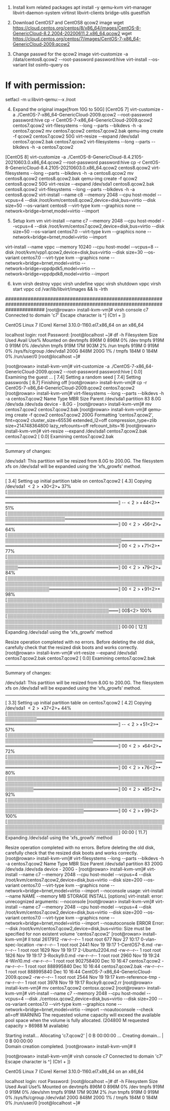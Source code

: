 1. Install kvm related packages
apt install -y qemu-kvm virt-manager libvirt-daemon-system virtinst libvirt-clients bridge-utils guestfish

2. Download CentOS7 and CentOS8 qcow2 image
wget https://cloud.centos.org/centos/8/x86_64/images/CentOS-8-GenericCloud-8.2.2004-20200611.2.x86_64.qcow2
wget https://cloud.centos.org/centos/7/images/CentOS-7-x86_64-GenericCloud-2009.qcow2

3. Change passwd for the qcow2 image
virt-customize -a /data/centos8.qcow2 --root-password password:hive
virt-install --os-variant list
osinfo-query os
# If with permission:
setfacl -m u:libvirt-qemu:--x /root

4. Expand the original image[from 10G to 50G]
[CentOS 7]
virt-customize -a ./CentOS-7-x86_64-GenericCloud-2009.qcow2 --root-password password:hive
cp -r CentOS-7-x86_64-GenericCloud-2009.qcow2 centos7.qcow2
virt-filesystems --long --parts --blkdevs -h -a centos7.qcow2 
mv centos7.qcow2 centos7.qcow2.bak
qemu-img create -f qcow2 centos7.qcow2 50G
virt-resize --expand /dev/sda1 centos7.qcow2.bak centos7.qcow2
virt-filesystems --long --parts --blkdevs -h -a centos7.qcow2

[CentOS 8]
virt-customize -a ./CentOS-8-GenericCloud-8.4.2105-20210603.0.x86_64.qcow2 --root-password password:hive
cp -r CentOS-8-GenericCloud-8.4.2105-20210603.0.x86_64.qcow2 centos8.qcow2
virt-filesystems --long --parts --blkdevs -h -a centos8.qcow2 
mv centos8.qcow2 centos8.qcow2.bak
qemu-img create -f qcow2 centos8.qcow2 50G
virt-resize --expand /dev/sda1 centos8.qcow2.bak centos8.qcow2
virt-filesystems --long --parts --blkdevs -h -a centos8.qcow2
virt-install --name c8 --memory 2048  --cpu host-model --vcpus=4 --disk /root/kvm/centos8.qcow2,device=disk,bus=virtio --disk size=50 --os-variant centos8 --virt-type kvm --graphics none --network=bridge=brnet,model=virtio --import

5. Setup kvm vm
virt-install --name c7 --memory 2048  --cpu host-model --vcpus=4 --disk /root/kvm/centos7.qcow2,device=disk,bus=virtio --disk size=50 --os-variant centos7.0 --virt-type kvm --graphics none --network=bridge=brnet,model=virtio --import

virt-install --name vppc --memory 10240  --cpu host-model --vcpus=8 --disk /root/kvm/vpp1.qcow2,device=disk,bus=virtio --disk size=30 --os-variant centos7.0 --virt-type kvm --graphics none --network=bridge=brnet,model=virtio --network=bridge=vppdpdk5,model=virtio --network=bridge=vppdpdk8,model=virtio --import

6. kvm
virsh destroy vppc
virsh undefine vppc
virsh shutdown vppc
virsh start vppc
cd /var/lib/libvirt/images && ls -lrth











##############################################################################################################################
[root@rowan> install-kvm-vm]# virsh console c7
Connected to domain 'c7'
Escape character is ^] (Ctrl + ])

CentOS Linux 7 (Core)
Kernel 3.10.0-1160.el7.x86_64 on an x86_64

localhost login: root
Password: 
[root@localhost ~]# df -h 
Filesystem      Size  Used Avail Use% Mounted on
devtmpfs        896M     0  896M   0% /dev
tmpfs           919M     0  919M   0% /dev/shm
tmpfs           919M   17M  903M   2% /run
tmpfs           919M     0  919M   0% /sys/fs/cgroup
/dev/vda1       200G  848M  200G   1% /
tmpfs           184M     0  184M   0% /run/user/0
[root@localhost ~]# 

[root@rowan> install-kvm-vm]# virt-customize -a ./CentOS-7-x86_64-GenericCloud-2009.qcow2 --root-password password:hive
[   0.0] Examining the guest ...
[   7.4] Setting a random seed
[   7.4] Setting passwords
[   8.7] Finishing off
[root@rowan> install-kvm-vm]# cp -r CentOS-7-x86_64-GenericCloud-2009.qcow2 centos7.qcow2
[root@rowan> install-kvm-vm]# virt-filesystems --long --parts --blkdevs -h -a centos7.qcow2 
Name       Type       MBR  Size  Parent
/dev/sda1  partition  83   8.0G  /dev/sda
/dev/sda   device     -    8.0G  -
[root@rowan> install-kvm-vm]# mv centos7.qcow2 centos7.qcow2.bak
[root@rowan> install-kvm-vm]# qemu-img create -f qcow2 centos7.qcow2 200G
Formatting 'centos7.qcow2', fmt=qcow2 cluster_size=65536 extended_l2=off compression_type=zlib size=214748364800 lazy_refcounts=off refcount_bits=16
[root@rowan> install-kvm-vm]# virt-resize --expand /dev/sda1 centos7.qcow2.bak centos7.qcow2
[   0.0] Examining centos7.qcow2.bak
**********

Summary of changes:

/dev/sda1: This partition will be resized from 8.0G to 200.0G.  The 
filesystem xfs on /dev/sda1 will be expanded using the ‘xfs_growfs’ 
method.

**********
[   3.4] Setting up initial partition table on centos7.qcow2
[   4.3] Copying /dev/sda1
$<2>◑ 30% ⟦▒▒▒▒▒▒▒▒▒▒▒▒▒▒▒▒▒▒▒▒▒▒▒▒▒▒▒▒▒▒▒▒▒▒▒▒▒▒▒▒════════════════════════════════════════════════════════════════════════════════════════════════⟧ --$<2>◒ 37% ⟦▒▒▒▒▒▒▒▒▒▒▒▒▒▒▒▒▒▒▒▒▒▒▒▒▒▒▒▒▒▒▒▒▒▒▒▒▒▒▒▒▒▒▒▒▒▒▒▒▒▒══════════════════════════════════════════════════════════════════════════════════════⟧ --$<2>◐ 44% ⟦▒▒▒▒▒▒▒▒▒▒▒▒▒▒▒▒▒▒▒▒▒▒▒▒▒▒▒▒▒▒▒▒▒▒▒▒▒▒▒▒▒▒▒▒▒▒▒▒▒▒▒▒▒▒▒▒▒▒▒═════════════════════════════════════════════════════════════════════════════⟧ 00$<2>◓ 51% ⟦▒▒▒▒▒▒▒▒▒▒▒▒▒▒▒▒▒▒▒▒▒▒▒▒▒▒▒▒▒▒▒▒▒▒▒▒▒▒▒▒▒▒▒▒▒▒▒▒▒▒▒▒▒▒▒▒▒▒▒▒▒▒▒▒▒▒▒▒▒═══════════════════════════════════════════════════════════════════⟧ 00$<2>◑ 56% ⟦▒▒▒▒▒▒▒▒▒▒▒▒▒▒▒▒▒▒▒▒▒▒▒▒▒▒▒▒▒▒▒▒▒▒▒▒▒▒▒▒▒▒▒▒▒▒▒▒▒▒▒▒▒▒▒▒▒▒▒▒▒▒▒▒▒▒▒▒▒▒▒▒▒▒▒▒▒═══════════════════════════════════════════════════════════⟧ 00$<2>◒ 64% ⟦▒▒▒▒▒▒▒▒▒▒▒▒▒▒▒▒▒▒▒▒▒▒▒▒▒▒▒▒▒▒▒▒▒▒▒▒▒▒▒▒▒▒▒▒▒▒▒▒▒▒▒▒▒▒▒▒▒▒▒▒▒▒▒▒▒▒▒▒▒▒▒▒▒▒▒▒▒▒▒▒▒▒▒▒▒▒▒═════════════════════════════════════════════════⟧ 00$<2>◐ 71% ⟦▒▒▒▒▒▒▒▒▒▒▒▒▒▒▒▒▒▒▒▒▒▒▒▒▒▒▒▒▒▒▒▒▒▒▒▒▒▒▒▒▒▒▒▒▒▒▒▒▒▒▒▒▒▒▒▒▒▒▒▒▒▒▒▒▒▒▒▒▒▒▒▒▒▒▒▒▒▒▒▒▒▒▒▒▒▒▒▒▒▒▒▒▒▒▒▒════════════════════════════════════════⟧ 00$<2>◓ 77% ⟦▒▒▒▒▒▒▒▒▒▒▒▒▒▒▒▒▒▒▒▒▒▒▒▒▒▒▒▒▒▒▒▒▒▒▒▒▒▒▒▒▒▒▒▒▒▒▒▒▒▒▒▒▒▒▒▒▒▒▒▒▒▒▒▒▒▒▒▒▒▒▒▒▒▒▒▒▒▒▒▒▒▒▒▒▒▒▒▒▒▒▒▒▒▒▒▒▒▒▒▒▒▒▒▒════════════════════════════════⟧ 00$<2>◑ 79% ⟦▒▒▒▒▒▒▒▒▒▒▒▒▒▒▒▒▒▒▒▒▒▒▒▒▒▒▒▒▒▒▒▒▒▒▒▒▒▒▒▒▒▒▒▒▒▒▒▒▒▒▒▒▒▒▒▒▒▒▒▒▒▒▒▒▒▒▒▒▒▒▒▒▒▒▒▒▒▒▒▒▒▒▒▒▒▒▒▒▒▒▒▒▒▒▒▒▒▒▒▒▒▒▒▒▒▒▒▒════════════════════════════⟧ 00$<2>◒ 84% ⟦▒▒▒▒▒▒▒▒▒▒▒▒▒▒▒▒▒▒▒▒▒▒▒▒▒▒▒▒▒▒▒▒▒▒▒▒▒▒▒▒▒▒▒▒▒▒▒▒▒▒▒▒▒▒▒▒▒▒▒▒▒▒▒▒▒▒▒▒▒▒▒▒▒▒▒▒▒▒▒▒▒▒▒▒▒▒▒▒▒▒▒▒▒▒▒▒▒▒▒▒▒▒▒▒▒▒▒▒▒▒▒▒▒▒══════════════════════⟧ 00$<2>◐ 91% ⟦▒▒▒▒▒▒▒▒▒▒▒▒▒▒▒▒▒▒▒▒▒▒▒▒▒▒▒▒▒▒▒▒▒▒▒▒▒▒▒▒▒▒▒▒▒▒▒▒▒▒▒▒▒▒▒▒▒▒▒▒▒▒▒▒▒▒▒▒▒▒▒▒▒▒▒▒▒▒▒▒▒▒▒▒▒▒▒▒▒▒▒▒▒▒▒▒▒▒▒▒▒▒▒▒▒▒▒▒▒▒▒▒▒▒▒▒▒▒▒▒▒▒▒▒════════════⟧ 00$<2>◓ 98% ⟦▒▒▒▒▒▒▒▒▒▒▒▒▒▒▒▒▒▒▒▒▒▒▒▒▒▒▒▒▒▒▒▒▒▒▒▒▒▒▒▒▒▒▒▒▒▒▒▒▒▒▒▒▒▒▒▒▒▒▒▒▒▒▒▒▒▒▒▒▒▒▒▒▒▒▒▒▒▒▒▒▒▒▒▒▒▒▒▒▒▒▒▒▒▒▒▒▒▒▒▒▒▒▒▒▒▒▒▒▒▒▒▒▒▒▒▒▒▒▒▒▒▒▒▒▒▒▒▒▒▒▒▒▒═══⟧ 00$<2> 100% ⟦▒▒▒▒▒▒▒▒▒▒▒▒▒▒▒▒▒▒▒▒▒▒▒▒▒▒▒▒▒▒▒▒▒▒▒▒▒▒▒▒▒▒▒▒▒▒▒▒▒▒▒▒▒▒▒▒▒▒▒▒▒▒▒▒▒▒▒▒▒▒▒▒▒▒▒▒▒▒▒▒▒▒▒▒▒▒▒▒▒▒▒▒▒▒▒▒▒▒▒▒▒▒▒▒▒▒▒▒▒▒▒▒▒▒▒▒▒▒▒▒▒▒▒▒▒▒▒▒▒▒▒▒▒▒▒▒⟧ 00:00
[  12.1] Expanding /dev/sda1 using the ‘xfs_growfs’ method

Resize operation completed with no errors.  Before deleting the old disk, 
carefully check that the resized disk boots and works correctly.
[root@rowan> install-kvm-vm]# virt-resize --expand /dev/sda1 centos7.qcow2.bak centos7.qcow2
[   0.0] Examining centos7.qcow2.bak
**********

Summary of changes:

/dev/sda1: This partition will be resized from 8.0G to 200.0G.  The 
filesystem xfs on /dev/sda1 will be expanded using the ‘xfs_growfs’ 
method.

**********
[   3.3] Setting up initial partition table on centos7.qcow2
[   4.2] Copying /dev/sda1
$<2>◑ 37% ⟦▒▒▒▒▒▒▒▒▒▒▒▒▒▒▒▒▒▒▒▒▒▒▒▒▒▒▒▒▒▒▒▒▒▒▒▒▒▒▒▒▒▒▒▒▒▒▒▒▒▒══════════════════════════════════════════════════════════════════════════════════════⟧ --$<2>◒ 44% ⟦▒▒▒▒▒▒▒▒▒▒▒▒▒▒▒▒▒▒▒▒▒▒▒▒▒▒▒▒▒▒▒▒▒▒▒▒▒▒▒▒▒▒▒▒▒▒▒▒▒▒▒▒▒▒▒▒▒▒▒▒════════════════════════════════════════════════════════════════════════════⟧ --$<2>◐ 51% ⟦▒▒▒▒▒▒▒▒▒▒▒▒▒▒▒▒▒▒▒▒▒▒▒▒▒▒▒▒▒▒▒▒▒▒▒▒▒▒▒▒▒▒▒▒▒▒▒▒▒▒▒▒▒▒▒▒▒▒▒▒▒▒▒▒▒▒▒▒▒▒══════════════════════════════════════════════════════════════════⟧ 00$<2>◓ 57% ⟦▒▒▒▒▒▒▒▒▒▒▒▒▒▒▒▒▒▒▒▒▒▒▒▒▒▒▒▒▒▒▒▒▒▒▒▒▒▒▒▒▒▒▒▒▒▒▒▒▒▒▒▒▒▒▒▒▒▒▒▒▒▒▒▒▒▒▒▒▒▒▒▒▒▒▒▒▒▒══════════════════════════════════════════════════════════⟧ 00$<2>◑ 64% ⟦▒▒▒▒▒▒▒▒▒▒▒▒▒▒▒▒▒▒▒▒▒▒▒▒▒▒▒▒▒▒▒▒▒▒▒▒▒▒▒▒▒▒▒▒▒▒▒▒▒▒▒▒▒▒▒▒▒▒▒▒▒▒▒▒▒▒▒▒▒▒▒▒▒▒▒▒▒▒▒▒▒▒▒▒▒▒▒▒════════════════════════════════════════════════⟧ 00$<2>◒ 72% ⟦▒▒▒▒▒▒▒▒▒▒▒▒▒▒▒▒▒▒▒▒▒▒▒▒▒▒▒▒▒▒▒▒▒▒▒▒▒▒▒▒▒▒▒▒▒▒▒▒▒▒▒▒▒▒▒▒▒▒▒▒▒▒▒▒▒▒▒▒▒▒▒▒▒▒▒▒▒▒▒▒▒▒▒▒▒▒▒▒▒▒▒▒▒▒▒▒▒▒══════════════════════════════════════⟧ 00$<2>◐ 76% ⟦▒▒▒▒▒▒▒▒▒▒▒▒▒▒▒▒▒▒▒▒▒▒▒▒▒▒▒▒▒▒▒▒▒▒▒▒▒▒▒▒▒▒▒▒▒▒▒▒▒▒▒▒▒▒▒▒▒▒▒▒▒▒▒▒▒▒▒▒▒▒▒▒▒▒▒▒▒▒▒▒▒▒▒▒▒▒▒▒▒▒▒▒▒▒▒▒▒▒▒▒▒▒▒▒════════════════════════════════⟧ 00$<2>◓ 80% ⟦▒▒▒▒▒▒▒▒▒▒▒▒▒▒▒▒▒▒▒▒▒▒▒▒▒▒▒▒▒▒▒▒▒▒▒▒▒▒▒▒▒▒▒▒▒▒▒▒▒▒▒▒▒▒▒▒▒▒▒▒▒▒▒▒▒▒▒▒▒▒▒▒▒▒▒▒▒▒▒▒▒▒▒▒▒▒▒▒▒▒▒▒▒▒▒▒▒▒▒▒▒▒▒▒▒▒▒▒▒═══════════════════════════⟧ 00$<2>◑ 85% ⟦▒▒▒▒▒▒▒▒▒▒▒▒▒▒▒▒▒▒▒▒▒▒▒▒▒▒▒▒▒▒▒▒▒▒▒▒▒▒▒▒▒▒▒▒▒▒▒▒▒▒▒▒▒▒▒▒▒▒▒▒▒▒▒▒▒▒▒▒▒▒▒▒▒▒▒▒▒▒▒▒▒▒▒▒▒▒▒▒▒▒▒▒▒▒▒▒▒▒▒▒▒▒▒▒▒▒▒▒▒▒▒▒▒▒▒▒════════════════════⟧ 00$<2>◒ 92% ⟦▒▒▒▒▒▒▒▒▒▒▒▒▒▒▒▒▒▒▒▒▒▒▒▒▒▒▒▒▒▒▒▒▒▒▒▒▒▒▒▒▒▒▒▒▒▒▒▒▒▒▒▒▒▒▒▒▒▒▒▒▒▒▒▒▒▒▒▒▒▒▒▒▒▒▒▒▒▒▒▒▒▒▒▒▒▒▒▒▒▒▒▒▒▒▒▒▒▒▒▒▒▒▒▒▒▒▒▒▒▒▒▒▒▒▒▒▒▒▒▒▒▒▒▒▒═══════════⟧ 00$<2>◐ 99% ⟦▒▒▒▒▒▒▒▒▒▒▒▒▒▒▒▒▒▒▒▒▒▒▒▒▒▒▒▒▒▒▒▒▒▒▒▒▒▒▒▒▒▒▒▒▒▒▒▒▒▒▒▒▒▒▒▒▒▒▒▒▒▒▒▒▒▒▒▒▒▒▒▒▒▒▒▒▒▒▒▒▒▒▒▒▒▒▒▒▒▒▒▒▒▒▒▒▒▒▒▒▒▒▒▒▒▒▒▒▒▒▒▒▒▒▒▒▒▒▒▒▒▒▒▒▒▒▒▒▒▒▒▒▒▒▒═⟧ 00$<2> 100% ⟦▒▒▒▒▒▒▒▒▒▒▒▒▒▒▒▒▒▒▒▒▒▒▒▒▒▒▒▒▒▒▒▒▒▒▒▒▒▒▒▒▒▒▒▒▒▒▒▒▒▒▒▒▒▒▒▒▒▒▒▒▒▒▒▒▒▒▒▒▒▒▒▒▒▒▒▒▒▒▒▒▒▒▒▒▒▒▒▒▒▒▒▒▒▒▒▒▒▒▒▒▒▒▒▒▒▒▒▒▒▒▒▒▒▒▒▒▒▒▒▒▒▒▒▒▒▒▒▒▒▒▒▒▒▒▒▒⟧ 00:00
[  11.7] Expanding /dev/sda1 using the ‘xfs_growfs’ method

Resize operation completed with no errors.  Before deleting the old disk, 
carefully check that the resized disk boots and works correctly.
[root@rowan> install-kvm-vm]# virt-filesystems --long --parts --blkdevs -h -a centos7.qcow2
Name       Type       MBR  Size  Parent
/dev/sda1  partition  83   200G  /dev/sda
/dev/sda   device     -    200G  -
[root@rowan> install-kvm-vm]# virt-install --name c7 --memory 2048  --cpu host-model --vcpus=4 --disk /root/kvm/centos7.qcow2,device=disk,bus=virtio --disk size=200 --os-variant centos7.0 --virt-type kvm --graphics none --network=bridge=brnet,model=virtio --import --noconsole
usage: virt-install --name NAME --memory MB STORAGE INSTALL [options]
virt-install: error: unrecognized arguments: --noconsole
[root@rowan> install-kvm-vm]# virt-install --name c7 --memory 2048  --cpu host-model --vcpus=4 --disk /root/kvm/centos7.qcow2,device=disk,bus=virtio --disk size=200 --os-variant centos7.0 --virt-type kvm --graphics none --network=bridge=brnet,model=virtio --import --noautoconsole
ERROR    Error: --disk /root/kvm/centos7.qcow2,device=disk,bus=virtio: Size must be specified for non existent volume 'centos7.qcow2'
[root@rowan> install-kvm-vm]# ll
total 2617912
-rw-r--r-- 1 root root       677 Nov 27 10:17 0-vlan-spec-location
-rw-r--r-- 1 root root      2441 Nov 19 19:17 1-CentOS7-8.md
-rw-r--r-- 1 root root      1629 Nov 19 19:17 2-Ubuntu2204.md
-rw-r--r-- 1 root root      1826 Nov 19 19:17 3-Rocky9.0.md
-rw-r--r-- 1 root root      2960 Nov 19 19:24 4-Win10.md
-rw-r--r-- 1 root root 902758400 Dec 10 16:47 centos7.qcow2
-rw-r--r-- 1 root root 888995840 Dec 10 16:44 centos7.qcow2.bak
-rw-r--r-- 1 root root 888995840 Dec 10 16:44 CentOS-7-x86_64-GenericCloud-2009.qcow2
-rw-r--r-- 1 root root      2544 Nov 19 19:17 kvm-reference-tmp
-rw-r--r-- 1 root root      3978 Nov 19 19:17 Rocky9.qcow2.rr
[root@rowan> install-kvm-vm]# mv centos7.qcow2 centosx.qcow2
[root@rowan> install-kvm-vm]# virt-install --name c7 --memory 2048  --cpu host-model --vcpus=4 --disk ./centosx.qcow2,device=disk,bus=virtio --disk size=200 --os-variant centos7.0 --virt-type kvm --graphics none --network=bridge=brnet,model=virtio --import --noautoconsole --check all=off
WARNING  The requested volume capacity will exceed the available pool space when the volume is fully allocated. (204800 M requested capacity > 86988 M available)

Starting install...
Allocating 'c7.qcow2'                                                                                                           |    0 B  00:00:00 ... 
Creating domain...                                                                                                              |    0 B  00:00:00     
Domain creation completed.
[root@rowan> install-kvm-vm]# ll

[root@rowan> install-kvm-vm]# virsh console c7
Connected to domain 'c7'
Escape character is ^] (Ctrl + ])

CentOS Linux 7 (Core)
Kernel 3.10.0-1160.el7.x86_64 on an x86_64

localhost login: root
Password:
[root@localhost ~]# df -h
Filesystem      Size  Used Avail Use% Mounted on
devtmpfs        896M     0  896M   0% /dev
tmpfs           919M     0  919M   0% /dev/shm
tmpfs           919M   17M  903M   2% /run
tmpfs           919M     0  919M   0% /sys/fs/cgroup
/dev/vda1       200G  848M  200G   1% /
tmpfs           184M     0  184M   0% /run/user/0
[root@localhost ~]#

